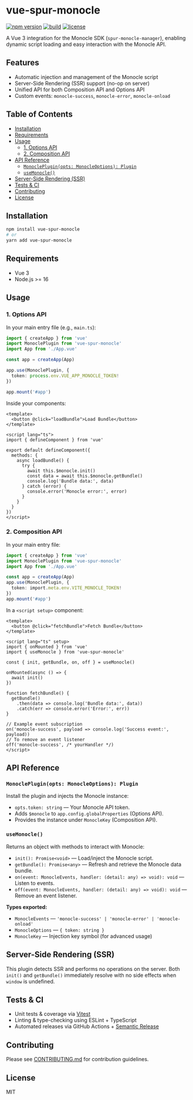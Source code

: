 # vue-spur-monocle

[![npm version](https://img.shields.io/npm/v/vue-spur-monocle.svg)](https://www.npmjs.com/package/vue-spur-monocle) [![build](https://img.shields.io/github/actions/workflow/status/Xavier4492/vue-spur-monocle/ci.yml?branch=main)](https://github.com/Xavier4492/vue-spur-monocle/actions) [![license](https://img.shields.io/npm/l/vue-spur-monocle.svg)](LICENSE)

A Vue 3 integration for the Monocle SDK (`spur-monocle-manager`), enabling dynamic script loading and easy interaction with the Monocle API.

## Features

* Automatic injection and management of the Monocle script
* Server-Side Rendering (SSR) support (no-op on server)
* Unified API for both Composition API and Options API
* Custom events: `monocle-success`, `monocle-error`, `monocle-onload`

## Table of Contents

* [Installation](#installation)
* [Requirements](#requirements)
* [Usage](#usage)
  * [1. Options API](#1-options-api)
  * [2. Composition API](#2-composition-api)
* [API Reference](#api-reference)
  * [`MonoclePlugin(opts: MonocleOptions): Plugin`](#monoclepluginopts-monocleoptions-plugin)
  * [`useMonocle()`](#usemonocle)
* [Server-Side Rendering (SSR)](#server-side-rendering-ssr)
* [Tests & CI](#tests--ci)
* [Contributing](#contributing)
* [License](#license)

## Installation

```bash
npm install vue-spur-monocle
# or
yarn add vue-spur-monocle
```

## Requirements

* Vue 3
* Node.js >= 16

## Usage

### 1. Options API

In your main entry file (e.g., `main.ts`):

```ts
import { createApp } from 'vue'
import MonoclePlugin from 'vue-spur-monocle'
import App from './App.vue'

const app = createApp(App)

app.use(MonoclePlugin, {
  token: process.env.VUE_APP_MONOCLE_TOKEN!
})

app.mount('#app')
```

Inside your components:

```vue
<template>
  <button @click="loadBundle">Load Bundle</button>
</template>

<script lang="ts">
import { defineComponent } from 'vue'

export default defineComponent({
  methods: {
    async loadBundle() {
      try {
        await this.$monocle.init()
        const data = await this.$monocle.getBundle()
        console.log('Bundle data:', data)
      } catch (error) {
        console.error('Monocle error:', error)
      }
    }
  }
})
</script>
```

### 2. Composition API

In your main entry file:

```ts
import { createApp } from 'vue'
import MonoclePlugin from 'vue-spur-monocle'
import App from './App.vue'

const app = createApp(App)
app.use(MonoclePlugin, {
  token: import.meta.env.VITE_MONOCLE_TOKEN!
})
app.mount('#app')
```

In a `<script setup>` component:

```vue
<template>
  <button @click="fetchBundle">Fetch Bundle</button>
</template>

<script lang="ts" setup>
import { onMounted } from 'vue'
import { useMonocle } from 'vue-spur-monocle'

const { init, getBundle, on, off } = useMonocle()

onMounted(async () => {
  await init()
})

function fetchBundle() {
  getBundle()
    .then(data => console.log('Bundle data:', data))
    .catch(err => console.error('Error:', err))
}

// Example event subscription
on('monocle-success', payload => console.log('Success event:', payload))
// To remove an event listener
off('monocle-success', /* yourHandler */)
</script>
```

## API Reference

### `MonoclePlugin(opts: MonocleOptions): Plugin`

Install the plugin and injects the Monocle instance:

* `opts.token: string` — Your Monocle API token.
* Adds `$monocle` to `app.config.globalProperties` (Options API).
* Provides the instance under `MonocleKey` (Composition API).

### `useMonocle()`

Returns an object with methods to interact with Monocle:

* `init(): Promise<void>` — Load/inject the Monocle script.
* `getBundle(): Promise<any>` — Refresh and retrieve the Monocle data bundle.
* `on(event: MonocleEvents, handler: (detail: any) => void): void` — Listen to events.
* `off(event: MonocleEvents, handler: (detail: any) => void): void` — Remove an event listener.

**Types exported:**

* `MonocleEvents` — `'monocle-success' | 'monocle-error' | 'monocle-onload'`
* `MonocleOptions` — `{ token: string }`
* `MonocleKey` — Injection key symbol (for advanced usage)

## Server-Side Rendering (SSR)

This plugin detects SSR and performs no operations on the server. Both `init()` and `getBundle()` immediately resolve with no side effects when `window` is undefined.

## Tests & CI

* Unit tests & coverage via [Vitest](https://vitest.dev/)
* Linting & type-checking using ESLint + TypeScript
* Automated releases via GitHub Actions + [Semantic Release](https://semantic-release.gitbook.io/)

## Contributing

Please see [CONTRIBUTING.md](CONTRIBUTING.md) for contribution guidelines.

## License

MIT
